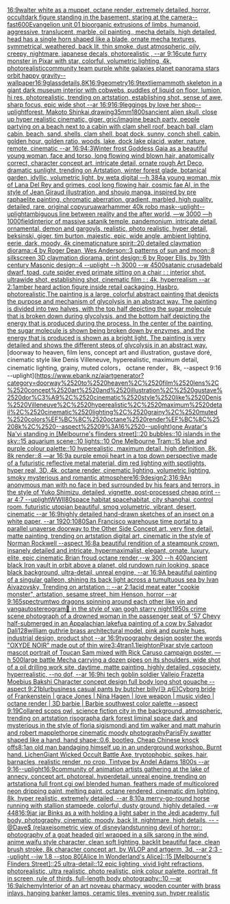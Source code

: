 [16:9](https://www.ebank.nz/aiartgenerator?category=16%3A9)[walter white as a muppet, octane render, extremely detailed, horror, occult](https://www.ebank.nz/aiartgenerator?category=walter%2520white%2520as%2520a%2520muppet%2C%2520octane%2520render%2C%2520extremely%2520detailed%2C%2520horror%2C%2520occult)[dark figure standing in the basement, staring at the camera](https://www.ebank.nz/aiartgenerator?category=dark%2520figure%2520standing%2520in%2520the%2520basement%2C%2520staring%2520at%2520the%2520camera)[--fast](https://www.ebank.nz/aiartgenerator?category=--fast)[600](https://www.ebank.nz/aiartgenerator?category=600)[Evangelion unit 01 bioorganic extrusions of limbs, humanoid, aggressive, translucent, marble, oil painting,, mecha details, high detailed, head has a single horn shaped like a blade,  ornate mecha textures, symmetrical, weathered, back lit, thin smoke, dust atmospheric, oily, creepy, nightmare, japanese decals, photorealistic , --ar 9:16](https://www.ebank.nz/aiartgenerator?category=Evangelion%2520unit%252001%2520bioorganic%2520extrusions%2520of%2520limbs%2C%2520humanoid%2C%2520aggressive%2C%2520translucent%2C%2520marble%2C%2520oil%2520painting%2C%2C%2520mecha%2520details%2C%2520high%2520detailed%2C%2520head%2520has%2520a%2520single%2520horn%2520shaped%2520like%2520a%2520blade%2C%2520%2520ornate%2520mecha%2520textures%2C%2520symmetrical%2C%2520weathered%2C%2520back%2520lit%2C%2520thin%2520smoke%2C%2520dust%2520atmospheric%2C%2520oily%2C%2520creepy%2C%2520nightmare%2C%2520japanese%2520decals%2C%2520photorealistic%2520%2C%2520--ar%25209%3A16)[cute furry monster in Pixar with star, colorful, volumetric lighting, 4k, photorealistic](https://www.ebank.nz/aiartgenerator?category=cute%2520furry%2520monster%2520in%2520Pixar%2520with%2520star%2C%2520colorful%2C%2520volumetric%2520lighting%2C%25204k%2C%2520photorealistic)[community team purple white galaxies planet panorama stars orbit happy gravity](https://www.ebank.nz/aiartgenerator?category=community%2520team%2520purple%2520white%2520galaxies%2520planet%2520panorama%2520stars%2520orbit%2520happy%2520gravity)[--wallpaper](https://www.ebank.nz/aiartgenerator?category=--wallpaper)[16:9](https://www.ebank.nz/aiartgenerator?category=16%3A9)[glass](https://www.ebank.nz/aiartgenerator?category=glass)[details,](https://www.ebank.nz/aiartgenerator?category=details%2C)[8K](https://www.ebank.nz/aiartgenerator?category=8K)[16:9](https://www.ebank.nz/aiartgenerator?category=16%3A9)[geometry](https://www.ebank.nz/aiartgenerator?category=geometry)[16:9](https://www.ebank.nz/aiartgenerator?category=16%3A9)[text](https://www.ebank.nz/aiartgenerator?category=text)[lie](https://www.ebank.nz/aiartgenerator?category=lie)[mammoth skeleton in a giant dark museum interior with cobwebs, puddles of liquid on floor,  lumion, hi res, photorealistic, trending on artstation, establishing shot, sense of awe, sharp focus, epic wide shot --ar  16:9](https://www.ebank.nz/aiartgenerator?category=mammoth%2520skeleton%2520in%2520a%2520giant%2520dark%2520museum%2520interior%2520with%2520cobwebs%2C%2520puddles%2520of%2520liquid%2520on%2520floor%2C%2520%2520lumion%2C%2520hi%2520res%2C%2520photorealistic%2C%2520trending%2520on%2520artstation%2C%2520establishing%2520shot%2C%2520sense%2520of%2520awe%2C%2520sharp%2520focus%2C%2520epic%2520wide%2520shot%2520--ar%2520%252016%3A9)[16:9](https://www.ebank.nz/aiartgenerator?category=16%3A9)[leggings by love her shop](https://www.ebank.nz/aiartgenerator?category=leggings%2520by%2520love%2520her%2520shop)[--uplight](https://www.ebank.nz/aiartgenerator?category=--uplight)[forest, Makoto Shinkai,drawing](https://www.ebank.nz/aiartgenerator?category=forest%2C%2520Makoto%2520Shinkai%2Cdrawing)[35mm](https://www.ebank.nz/aiartgenerator?category=35mm)[1800s](https://www.ebank.nz/aiartgenerator?category=1800s)[ancient alien skull, close up hyper realistic cinematic, giger, gric](https://www.ebank.nz/aiartgenerator?category=ancient%2520alien%2520skull%2C%2520close%2520up%2520hyper%2520realistic%2520cinematic%2C%2520giger%2C%2520gric)[/imagine beach party, people partying on a beach next to a cabin with clam shell roof, beach ball,  clam cabin, beach, sand, shells, clam shell, boat dock, sunny, conch shell, cabin, golden hour, golden ratio, woods, lake, dock,lake placid, water, nature, remote, cinematic --ar 16:9](https://www.ebank.nz/aiartgenerator?category=/imagine%2520beach%2520party%2C%2520people%2520partying%2520on%2520a%2520beach%2520next%2520to%2520a%2520cabin%2520with%2520clam%2520shell%2520roof%2C%2520beach%2520ball%2C%2520%2520clam%2520cabin%2C%2520beach%2C%2520sand%2C%2520shells%2C%2520clam%2520shell%2C%2520boat%2520dock%2C%2520sunny%2C%2520conch%2520shell%2C%2520cabin%2C%2520golden%2520hour%2C%2520golden%2520ratio%2C%2520woods%2C%2520lake%2C%2520dock%2Clake%2520placid%2C%2520water%2C%2520nature%2C%2520remote%2C%2520cinematic%2520--ar%252016%3A9)[4:3](https://www.ebank.nz/aiartgenerator?category=4%3A3)[Winter frost Goddess Gaia as a beautiful young woman, face and torso, long flowing wind blown hair, anatomically correct, character concept art, intricate detail, ornate rough Art Deco, dramatic sunlight, trending on Artstation, winter forest glade, botanical garden, idyllic, volumetric light, by weta digital —h 384](https://www.ebank.nz/aiartgenerator?category=Winter%2520frost%2520Goddess%2520Gaia%2520as%2520a%2520beautiful%2520young%2520woman%2C%2520face%2520and%2520torso%2C%2520long%2520flowing%2520wind%2520blown%2520hair%2C%2520anatomically%2520correct%2C%2520character%2520concept%2520art%2C%2520intricate%2520detail%2C%2520ornate%2520rough%2520Art%2520Deco%2C%2520dramatic%2520sunlight%2C%2520trending%2520on%2520Artstation%2C%2520winter%2520forest%2520glade%2C%2520botanical%2520garden%2C%2520idyllic%2C%2520volumetric%2520light%2C%2520by%2520weta%2520digital%2520%E2%80%94h%2520384)[a young woman, mix of Lana Del Rey and grimes, cool long flowing hair, cosmic fae AI, in the style of Jean Giraud illustration, and shoujo manga, inspired by pre raphaelite painting, chromatic aberration, gradient, marbled, high quality, detailed, rare, original copy](https://www.ebank.nz/aiartgenerator?category=a%2520young%2520woman%2C%2520mix%2520of%2520Lana%2520Del%2520Rey%2520and%2520grimes%2C%2520cool%2520long%2520flowing%2520hair%2C%2520cosmic%2520fae%2520AI%2C%2520in%2520the%2520style%2520of%2520Jean%2520Giraud%2520illustration%2C%2520and%2520shoujo%2520manga%2C%2520inspired%2520by%2520pre%2520raphaelite%2520painting%2C%2520chromatic%2520aberration%2C%2520gradient%2C%2520marbled%2C%2520high%2520quality%2C%2520detailed%2C%2520rare%2C%2520original%2520copy)[urua](https://www.ebank.nz/aiartgenerator?category=urua)[warhammer 40k robo mask](https://www.ebank.nz/aiartgenerator?category=warhammer%252040k%2520robo%2520mask)[--uplight](https://www.ebank.nz/aiartgenerator?category=--uplight)[--uplight](https://www.ebank.nz/aiartgenerator?category=--uplight)[ambiguous line between reality and the after world, —w 3000 —h 1000](https://www.ebank.nz/aiartgenerator?category=ambiguous%2520line%2520between%2520reality%2520and%2520the%2520after%2520world%2C%2520%E2%80%94w%25203000%2520%E2%80%94h%25201000)[field](https://www.ebank.nz/aiartgenerator?category=field)[interior of massive satanik temple, pandemonium, intricate detail, ornamental, demon and gargoyls, realistic, photo realistic, hyper detail, beksinski, giger, tim burton,  majestic, epic, wide angle, ambient lighting, eerie, dark, moody, 4k cinematic](https://www.ebank.nz/aiartgenerator?category=interior%2520of%2520massive%2520satanik%2520temple%2C%2520pandemonium%2C%2520intricate%2520detail%2C%2520ornamental%2C%2520demon%2520and%2520gargoyls%2C%2520realistic%2C%2520photo%2520realistic%2C%2520hyper%2520detail%2C%2520beksinski%2C%2520giger%2C%2520tim%2520burton%2C%2520%2520majestic%2C%2520epic%2C%2520wide%2520angle%2C%2520ambient%2520lighting%2C%2520eerie%2C%2520dark%2C%2520moody%2C%25204k%2520cinematic)[nature spirit::20 detailed claymation diorama::4 by Roger Dean, Wes Anderson::3 patterns of sun and moon::8 silkscreen 3D claymation diorama, print design::6 by Roger Ellis, by 19th century Masonic design::4 --uplight --h 3000 --w 4500](https://www.ebank.nz/aiartgenerator?category=nature%2520spirit%3A%3A20%2520detailed%2520claymation%2520diorama%3A%3A4%2520by%2520Roger%2520Dean%2C%2520Wes%2520Anderson%3A%3A3%2520patterns%2520of%2520sun%2520and%2520moon%3A%3A8%2520silkscreen%25203D%2520claymation%2520diorama%2C%2520print%2520design%3A%3A6%2520by%2520Roger%2520Ellis%2C%2520by%252019th%2520century%2520Masonic%2520design%3A%3A4%2520--uplight%2520--h%25203000%2520--w%25204500)[satanic crusade](https://www.ebank.nz/aiartgenerator?category=satanic%2520crusade)[bald dwarf, toad, cute spider eyed primate sitting on a chair  : : interior shot, ultrawide shot, establishing shot, cinematic film : : 4k, hyperrealism --ar 2:1](https://www.ebank.nz/aiartgenerator?category=bald%2520dwarf%2C%2520toad%2C%2520cute%2520spider%2520eyed%2520primate%2520sitting%2520on%2520a%2520chair%2520%2520%3A%2520%3A%2520interior%2520shot%2C%2520ultrawide%2520shot%2C%2520establishing%2520shot%2C%2520cinematic%2520film%2520%3A%2520%3A%25204k%2C%2520hyperrealism%2520--ar%25202%3A1)[amber heard action figure inside retail oackaging, Hasbro, photorealistic,](https://www.ebank.nz/aiartgenerator?category=amber%2520heard%2520action%2520figure%2520inside%2520retail%2520oackaging%2C%2520Hasbro%2C%2520photorealistic%2C)[The painting is a large, colorful abstract painting that depicts the purpose and mechanism of glycolysis in an abstract way. The painting is divided into two halves, with the top half depicting the sugar molecule that is broken down during glycolysis, and the bottom half depicting the energy that is produced during the process. In the center of the painting, the sugar molecule is shown being broken down by enzymes, and the energy that is produced is shown as a bright light. The painting is very detailed and shows the different steps of glycolysis in an abstract way.](https://www.ebank.nz/aiartgenerator?category=The%2520painting%2520is%2520a%2520large%2C%2520colorful%2520abstract%2520painting%2520that%2520depicts%2520the%2520purpose%2520and%2520mechanism%2520of%2520glycolysis%2520in%2520an%2520abstract%2520way.%2520The%2520painting%2520is%2520divided%2520into%2520two%2520halves%2C%2520with%2520the%2520top%2520half%2520depicting%2520the%2520sugar%2520molecule%2520that%2520is%2520broken%2520down%2520during%2520glycolysis%2C%2520and%2520the%2520bottom%2520half%2520depicting%2520the%2520energy%2520that%2520is%2520produced%2520during%2520the%2520process.%2520In%2520the%2520center%2520of%2520the%2520painting%2C%2520the%2520sugar%2520molecule%2520is%2520shown%2520being%2520broken%2520down%2520by%2520enzymes%2C%2520and%2520the%2520energy%2520that%2520is%2520produced%2520is%2520shown%2520as%2520a%2520bright%2520light.%2520The%2520painting%2520is%2520very%2520detailed%2520and%2520shows%2520the%2520different%2520steps%2520of%2520glycolysis%2520in%2520an%2520abstract%2520way.)[doorway to heaven, film lens, concept art and illustration, gustave doré, cinematic style like Denis Villeneuve, hyperealistic, maximum detail, cinematic lighting, grainy, muted colors， octane render， 8k, --aspect 9:16 --uplight](https://www.ebank.nz/aiartgenerator?category=doorway%2520to%2520heaven%2C%2520film%2520lens%2C%2520concept%2520art%2520and%2520illustration%2C%2520gustave%2520dor%C3%A9%2C%2520cinematic%2520style%2520like%2520Denis%2520Villeneuve%2C%2520hyperealistic%2C%2520maximum%2520detail%2C%2520cinematic%2520lighting%2C%2520grainy%2C%2520muted%2520colors%EF%BC%8C%2520octane%2520render%EF%BC%8C%25208k%2C%2520--aspect%25209%3A16%2520--uplight)[one Avatar's Na'vi standing in [Melbourne's flinders street]::20 bubbles::10 islands in the sky::15 aquarium scene::10 lights::10 One Melbourne Tram::15 blue and purple colour palette::10 hyperealistic, maximum detail, high definition, 8k, 8k render::8 —ar 16:9](https://www.ebank.nz/aiartgenerator?category=one%2520Avatar%27s%2520Na%27vi%2520standing%2520in%2520%5BMelbourne%27s%2520flinders%2520street%5D%3A%3A20%2520bubbles%3A%3A10%2520islands%2520in%2520the%2520sky%3A%3A15%2520aquarium%2520scene%3A%3A10%2520lights%3A%3A10%2520One%2520Melbourne%2520Tram%3A%3A15%2520blue%2520and%2520purple%2520colour%2520palette%3A%3A10%2520hyperealistic%2C%2520maximum%2520detail%2C%2520high%2520definition%2C%25208k%2C%25208k%2520render%3A%3A8%2520%E2%80%94ar%252016%3A9)[a purple emoji heart in a top down perspective made of a futuristic reflective metal material, dim red lighting with spotlights, hyper real, 3D, 4k, octane render, cinematic lighting, volumetric lighting, smoky mysterious and romantic atmosphere](https://www.ebank.nz/aiartgenerator?category=a%2520purple%2520emoji%2520heart%2520in%2520a%2520top%2520down%2520perspective%2520made%2520of%2520a%2520futuristic%2520reflective%2520metal%2520material%2C%2520dim%2520red%2520lighting%2520with%2520spotlights%2C%2520hyper%2520real%2C%25203D%2C%25204k%2C%2520octane%2520render%2C%2520cinematic%2520lighting%2C%2520volumetric%2520lighting%2C%2520smoky%2520mysterious%2520and%2520romantic%2520atmosphere)[16:9](https://www.ebank.nz/aiartgenerator?category=16%3A9)[design](https://www.ebank.nz/aiartgenerator?category=design)[2:3](https://www.ebank.nz/aiartgenerator?category=2%3A3)[16:9](https://www.ebank.nz/aiartgenerator?category=16%3A9)[An anonymous man with no face in bed surrounded by his fears and terrors, in the style of Yuko Shimizu, detailed, vignette, post-processed cheap print  --ar 4:7 --uplight](https://www.ebank.nz/aiartgenerator?category=An%2520anonymous%2520man%2520with%2520no%2520face%2520in%2520bed%2520surrounded%2520by%2520his%2520fears%2520and%2520terrors%2C%2520in%2520the%2520style%2520of%2520Yuko%2520Shimizu%2C%2520detailed%2C%2520vignette%2C%2520post-processed%2520cheap%2520print%2520%2520--ar%25204%3A7%2520--uplight)[WWII](https://www.ebank.nz/aiartgenerator?category=WWII)[80](https://www.ebank.nz/aiartgenerator?category=80)[space  habitat spacehabitat, city shanghai, control room, futuristic utopian beautiful, smog volumetric, vibrant, desert, cinematic --ar 16:9](https://www.ebank.nz/aiartgenerator?category=space%2520%2520habitat%2520spacehabitat%2C%2520city%2520shanghai%2C%2520control%2520room%2C%2520futuristic%2520utopian%2520beautiful%2C%2520smog%2520volumetric%2C%2520vibrant%2C%2520desert%2C%2520cinematic%2520--ar%252016%3A9)[highly detailed hand-drawn sketches of an insect on a white paper, --ar 1920:1080](https://www.ebank.nz/aiartgenerator?category=highly%2520detailed%2520hand-drawn%2520sketches%2520of%2520an%2520insect%2520on%2520a%2520white%2520paper%2C%2520--ar%25201920%3A1080)[San Francisco warehouse time portal to a parallel unaverse doorway to the Other Side Concept art, very fine detail, matte painting, trending on artstation digital art, cinematic in the style of Norman Rockwell  --aspect 16:8](https://www.ebank.nz/aiartgenerator?category=San%2520Francisco%2520warehouse%2520time%2520portal%2520to%2520a%2520parallel%2520unaverse%2520doorway%2520to%2520the%2520Other%2520Side%2520Concept%2520art%2C%2520very%2520fine%2520detail%2C%2520matte%2520painting%2C%2520trending%2520on%2520artstation%2520digital%2520art%2C%2520cinematic%2520in%2520the%2520style%2520of%2520Norman%2520Rockwell%2520%2520--aspect%252016%3A8)[a beautiful rendition of a steampunk crown, insanely detailed and intricate, hypermaximalist, elegant, ornate, luxury, elite, epic,cinematic,Brian froud,octane render,--w 300 --h 400](https://www.ebank.nz/aiartgenerator?category=a%2520beautiful%2520rendition%2520of%2520a%2520steampunk%2520crown%2C%2520insanely%2520detailed%2520and%2520intricate%2C%2520hypermaximalist%2C%2520elegant%2C%2520ornate%2C%2520luxury%2C%2520elite%2C%2520epic%2Ccinematic%2CBrian%2520froud%2Coctane%2520render%2C--w%2520300%2520--h%2520400)[ancient black Iron vault in orbit above a planet, old rundown ruin looking, space black background, ultra-detail, unreal engine, --ar 16:9](https://www.ebank.nz/aiartgenerator?category=ancient%2520black%2520Iron%2520vault%2520in%2520orbit%2520above%2520a%2520planet%2C%2520old%2520rundown%2520ruin%2520looking%2C%2520space%2520black%2520background%2C%2520ultra-detail%2C%2520unreal%2520engine%2C%2520--ar%252016%3A9)[A beautiful painting of a singular galleon, shining its back light across a tumultuous sea by Ivan Aivazovsky, Trending on artstation :: --ar 2:1](https://www.ebank.nz/aiartgenerator?category=A%2520beautiful%2520painting%2520of%2520a%2520singular%2520galleon%2C%2520shining%2520its%2520back%2520light%2520across%2520a%2520tumultuous%2520sea%2520by%2520Ivan%2520Aivazovsky%2C%2520Trending%2520on%2520artstation%2520%3A%3A%2520--ar%25202%3A1)[acid meat eater "cookie monster", artstation, sesame street, him Henson, horror --ar 9:16](https://www.ebank.nz/aiartgenerator?category=acid%2520meat%2520eater%2520%22cookie%2520monster%22%2C%2520artstation%2C%2520sesame%2520street%2C%2520him%2520Henson%2C%2520horror%2520--ar%25209%3A16)[5](https://www.ebank.nz/aiartgenerator?category=5)[spectrum](https://www.ebank.nz/aiartgenerator?category=spectrum)[two dragons spinning around each other like yin and yang](https://www.ebank.nz/aiartgenerator?category=two%2520dragons%2520spinning%2520around%2520each%2520other%2520like%2520yin%2520and%2520yang)[autostereogram](https://www.ebank.nz/aiartgenerator?category=autostereogram)[🦋 in the style of van gogh starry night](https://www.ebank.nz/aiartgenerator?category=%F0%9F%A6%8B%2520in%2520the%2520style%2520of%2520van%2520gogh%2520starry%2520night)[1950s crime scene photograph of a drowned woman in the passenger seat of '57 Chevy half-submerged in an Appalachian lake](https://www.ebank.nz/aiartgenerator?category=1950s%2520crime%2520scene%2520photograph%2520of%2520a%2520drowned%2520woman%2520in%2520the%2520passenger%2520seat%2520of%2520%2757%2520Chevy%2520half-submerged%2520in%2520an%2520Appalachian%2520lake)[fu](https://www.ebank.nz/aiartgenerator?category=fu)[a painting of a cow by Salvador Dali](https://www.ebank.nz/aiartgenerator?category=a%2520painting%2520of%2520a%2520cow%2520by%2520Salvador%2520Dali)[128](https://www.ebank.nz/aiartgenerator?category=128)[william guthrie brass architectural model, pink and purple hues, industrial design, product shot --ar 16:9](https://www.ebank.nz/aiartgenerator?category=william%2520guthrie%2520brass%2520architectural%2520model%2C%2520pink%2520and%2520purple%2520hues%2C%2520industrial%2520design%2C%2520product%2520shot%2520--ar%252016%3A9)[typography design poster the words "OXYDE NOIR" made out of thin wire](https://www.ebank.nz/aiartgenerator?category=typography%2520design%2520poster%2520the%2520words%2520%22OXYDE%2520NOIR%22%2520made%2520out%2520of%2520thin%2520wire)[3:4](https://www.ebank.nz/aiartgenerator?category=3%3A4)[tran](https://www.ebank.nz/aiartgenerator?category=tran)[1.1](https://www.ebank.nz/aiartgenerator?category=1.1)[leighton](https://www.ebank.nz/aiartgenerator?category=leighton)[Pixar style cartoon mascot portrait of Toucan Sam mixed with Rick Caruso campaign poster. —h 500](https://www.ebank.nz/aiartgenerator?category=Pixar%2520style%2520cartoon%2520mascot%2520portrait%2520of%2520Toucan%2520Sam%2520mixed%2520with%2520Rick%2520Caruso%2520campaign%2520poster.%2520%E2%80%94h%2520500)[large battle Mecha carrying a dozen pipes on its shoulders, wide shot of a oil drilling work site, daytime, matte painting, highly detailed, cgsociety, hyperrealistic, --no dof, --ar 16:9](https://www.ebank.nz/aiartgenerator?category=large%2520battle%2520Mecha%2520carrying%2520a%2520dozen%2520pipes%2520on%2520its%2520shoulders%2C%2520wide%2520shot%2520of%2520a%2520oil%2520drilling%2520work%2520site%2C%2520daytime%2C%2520matte%2520painting%2C%2520highly%2520detailed%2C%2520cgsociety%2C%2520hyperrealistic%2C%2520--no%2520dof%2C%2520--ar%252016%3A9)[hi tech goblin soldier Vallejo Frazetta Moebius Bakshi Character concept design full body long shot gouache --aspect 9:21](https://www.ebank.nz/aiartgenerator?category=hi%2520tech%2520goblin%2520soldier%2520Vallejo%2520Frazetta%2520Moebius%2520Bakshi%2520Character%2520concept%2520design%2520full%2520body%2520long%2520shot%2520gouache%2520--aspect%25209%3A21)[blur](https://www.ebank.nz/aiartgenerator?category=blur)[business casual pants by butcher billy](https://www.ebank.nz/aiartgenerator?category=business%2520casual%2520pants%2520by%2520butcher%2520billy)[(∋ д∈)](https://www.ebank.nz/aiartgenerator?category=%28%E2%88%8B%2520%D0%B4%E2%88%88%29)[Cyborg bride of Frankenstein | grace Jones | Nina Hagen |  love weapon | music video | octane render | 3D barbie  | Barbie southwest color palette  --aspect 9:19](https://www.ebank.nz/aiartgenerator?category=Cyborg%2520bride%2520of%2520Frankenstein%2520%7C%2520grace%2520Jones%2520%7C%2520Nina%2520Hagen%2520%7C%2520%2520love%2520weapon%2520%7C%2520music%2520video%2520%7C%2520octane%2520render%2520%7C%25203D%2520barbie%2520%2520%7C%2520Barbie%2520southwest%2520color%2520palette%2520%2520--aspect%25209%3A19)[Collared scops owl, science fiction city in the background, atmospheric, trending on artstation risograph](https://www.ebank.nz/aiartgenerator?category=Collared%2520scops%2520owl%2C%2520science%2520fiction%2520city%2520in%2520the%2520background%2C%2520atmospheric%2C%2520trending%2520on%2520artstation%2520risograph)[a dark forest liminal space dark and mysterious in the style of floria sigismondi and tim walker and matt mahurin and robert mapplethorpe cinematic moody photography](https://www.ebank.nz/aiartgenerator?category=a%2520dark%2520forest%2520liminal%2520space%2520dark%2520and%2520mysterious%2520in%2520the%2520style%2520of%2520floria%2520sigismondi%2520and%2520tim%2520walker%2520and%2520matt%2520mahurin%2520and%2520robert%2520mapplethorpe%2520cinematic%2520moody%2520photography)[Paris](https://www.ebank.nz/aiartgenerator?category=Paris)[Fly swatter shaped like a hand, hand shape::0.6, bootleg, Cheap Chinese knock offs](https://www.ebank.nz/aiartgenerator?category=Fly%2520swatter%2520shaped%2520like%2520a%2520hand%2C%2520hand%2520shape%3A%3A0.6%2C%2520bootleg%2C%2520Cheap%2520Chinese%2520knock%2520offs)[8:1](https://www.ebank.nz/aiartgenerator?category=8%3A1)[an old man bandaging himself up in an underground workshop. Burnt hand. Lichen](https://www.ebank.nz/aiartgenerator?category=an%2520old%2520man%2520bandaging%2520himself%2520up%2520in%2520an%2520underground%2520workshop.%2520Burnt%2520hand.%2520Lichen)[Giant Wicked Occult Battle Axe, tryptophobic, spikes, hair, barnacles, realistic render, no crop, Tintype by Andel Adams 1800s --ar 9:16](https://www.ebank.nz/aiartgenerator?category=Giant%2520Wicked%2520Occult%2520Battle%2520Axe%2C%2520tryptophobic%2C%2520spikes%2C%2520hair%2C%2520barnacles%2C%2520realistic%2520render%2C%2520no%2520crop%2C%2520Tintype%2520by%2520Andel%2520Adams%25201800s%2520--ar%25209%3A16)[--uplight](https://www.ebank.nz/aiartgenerator?category=--uplight)[16:9](https://www.ebank.nz/aiartgenerator?category=16%3A9)[community of animation artists gathering at the lake of annecy. concept art. photoreal. hyperdetail. unreal engine. trending on artstation](https://www.ebank.nz/aiartgenerator?category=community%2520of%2520animation%2520artists%2520gathering%2520at%2520the%2520lake%2520of%2520annecy.%2520concept%2520art.%2520photoreal.%2520hyperdetail.%2520unreal%2520engine.%2520trending%2520on%2520artstation)[a full front cgi owl blended human, feathers made of multicolored neon dripping paint, melting paint, octane rendered, cinematic dim lighting, 8k, hyper realistic, extremely detailed,  --ar 8:10](https://www.ebank.nz/aiartgenerator?category=a%2520full%2520front%2520cgi%2520owl%2520blended%2520human%2C%2520feathers%2520made%2520of%2520multicolored%2520neon%2520dripping%2520paint%2C%2520melting%2520paint%2C%2520octane%2520rendered%2C%2520cinematic%2520dim%2520lighting%2C%25208k%2C%2520hyper%2520realistic%2C%2520extremely%2520detailed%2C%2520%2520--ar%25208%3A10)[a merry-go-round horse running with stallion stampede, colorful, dusty ground, highly detailed, --w 448](https://www.ebank.nz/aiartgenerator?category=a%2520merry-go-round%2520horse%2520running%2520with%2520stallion%2520stampede%2C%2520colorful%2C%2520dusty%2520ground%2C%2520highly%2520detailed%2C%2520--w%2520448)[16:9](https://www.ebank.nz/aiartgenerator?category=16%3A9)[jar jar Binks as a with holding a light saber in the Jedi academy, full body, photography, cinematic, moody, back lit, nightmare, high details, -- - @Dave$ (relaxe](https://www.ebank.nz/aiartgenerator?category=jar%2520jar%2520Binks%2520as%2520a%2520with%2520holding%2520a%2520light%2520saber%2520in%2520the%2520Jedi%2520academy%2C%2520full%2520body%2C%2520photography%2C%2520cinematic%2C%2520moody%2C%2520back%2520lit%2C%2520nightmare%2C%2520high%2520details%2C%2520--%2520-%2520%40Dave%24%2520%28relaxe)[isometric view of disneyland](https://www.ebank.nz/aiartgenerator?category=isometric%2520view%2520of%2520disneyland)[stunning devil of horror:: photography of a goat headed girl wrapped in a silk sarong in the wind, anime waifu style character, clean soft lighting, backlit beautiful face, clean brush stroke, 8k character concept art, by WLOP and artgerm, 3d, --ar 2:3 --uplight --iw 1.8 --stop 80](https://www.ebank.nz/aiartgenerator?category=stunning%2520devil%2520of%2520horror%3A%3A%2520photography%2520of%2520a%2520goat%2520headed%2520girl%2520wrapped%2520in%2520a%2520silk%2520sarong%2520in%2520the%2520wind%2C%2520anime%2520waifu%2520style%2520character%2C%2520clean%2520soft%2520lighting%2C%2520backlit%2520beautiful%2520face%2C%2520clean%2520brush%2520stroke%2C%25208k%2520character%2520concept%2520art%2C%2520by%2520WLOP%2520and%2520artgerm%2C%25203d%2C%2520--ar%25202%3A3%2520--uplight%2520--iw%25201.8%2520--stop%252080)[[Alice In Wonderland's Alice]::15 [Melbourne's Flinders Street]::25 ultra-detail::12 epic lighting, vivid light refractions, photorealistic, ultra realistic, photo realistic, pink colour palette, portrait, fit in screen, rule of thirds, full-length body photography::10 —ar 16:9](https://www.ebank.nz/aiartgenerator?category=%5BAlice%2520In%2520Wonderland%27s%2520Alice%5D%3A%3A15%2520%5BMelbourne%27s%2520Flinders%2520Street%5D%3A%3A25%2520ultra-detail%3A%3A12%2520epic%2520lighting%2C%2520vivid%2520light%2520refractions%2C%2520photorealistic%2C%2520ultra%2520realistic%2C%2520photo%2520realistic%2C%2520pink%2520colour%2520palette%2C%2520portrait%2C%2520fit%2520in%2520screen%2C%2520rule%2520of%2520thirds%2C%2520full-length%2520body%2520photography%3A%3A10%2520%E2%80%94ar%252016%3A9)[alchemy](https://www.ebank.nz/aiartgenerator?category=alchemy)[Interior of an art noveau pharmacy, wooden counter with brass inlays, hanging banker lamps, ceramic tiles, evening sun, hyper realistic](https://www.ebank.nz/aiartgenerator?category=Interior%2520of%2520an%2520art%2520noveau%2520pharmacy%2C%2520wooden%2520counter%2520with%2520brass%2520inlays%2C%2520hanging%2520banker%2520lamps%2C%2520ceramic%2520tiles%2C%2520evening%2520sun%2C%2520hyper%2520realistic)